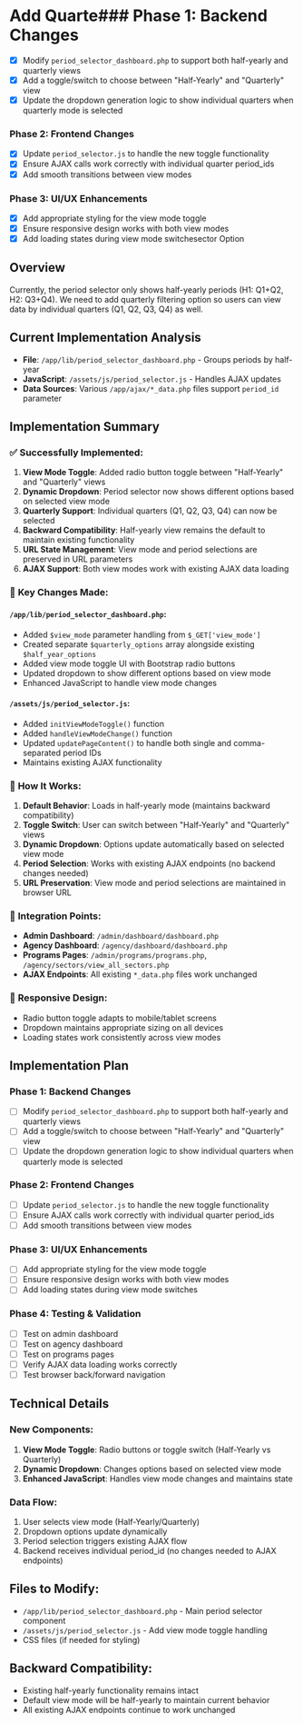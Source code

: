 # Add Quarte### Phase 1: Backend Changes
- [x] Modify `period_selector_dashboard.php` to support both half-yearly and quarterly views
- [x] Add a toggle/switch to choose between "Half-Yearly" and "Quarterly" view
- [x] Update the dropdown generation logic to show individual quarters when quarterly mode is selected

### Phase 2: Frontend Changes  
- [x] Update `period_selector.js` to handle the new toggle functionality
- [x] Ensure AJAX calls work correctly with individual quarter period_ids
- [x] Add smooth transitions between view modes

### Phase 3: UI/UX Enhancements
- [x] Add appropriate styling for the view mode toggle
- [x] Ensure responsive design works with both view modes
- [x] Add loading states during view mode switchesector Option

## Overview
Currently, the period selector only shows half-yearly periods (H1: Q1+Q2, H2: Q3+Q4). We need to add quarterly filtering option so users can view data by individual quarters (Q1, Q2, Q3, Q4) as well.

## Current Implementation Analysis
- **File**: `/app/lib/period_selector_dashboard.php` - Groups periods by half-year
- **JavaScript**: `/assets/js/period_selector.js` - Handles AJAX updates
- **Data Sources**: Various `/app/ajax/*_data.php` files support `period_id` parameter

## Implementation Summary

### ✅ **Successfully Implemented:**

1. **View Mode Toggle**: Added radio button toggle between "Half-Yearly" and "Quarterly" views
2. **Dynamic Dropdown**: Period selector now shows different options based on selected view mode
3. **Quarterly Support**: Individual quarters (Q1, Q2, Q3, Q4) can now be selected
4. **Backward Compatibility**: Half-yearly view remains the default to maintain existing functionality
5. **URL State Management**: View mode and period selections are preserved in URL parameters
6. **AJAX Support**: Both view modes work with existing AJAX data loading

### 🔧 **Key Changes Made:**

#### `/app/lib/period_selector_dashboard.php`:
- Added `$view_mode` parameter handling from `$_GET['view_mode']`
- Created separate `$quarterly_options` array alongside existing `$half_year_options`
- Added view mode toggle UI with Bootstrap radio buttons
- Updated dropdown to show different options based on view mode
- Enhanced JavaScript to handle view mode changes

#### `/assets/js/period_selector.js`:
- Added `initViewModeToggle()` function
- Added `handleViewModeChange()` function
- Updated `updatePageContent()` to handle both single and comma-separated period IDs
- Maintains existing AJAX functionality

### 🎯 **How It Works:**

1. **Default Behavior**: Loads in half-yearly mode (maintains backward compatibility)
2. **Toggle Switch**: User can switch between "Half-Yearly" and "Quarterly" views
3. **Dynamic Dropdown**: Options update automatically based on selected view mode
4. **Period Selection**: Works with existing AJAX endpoints (no backend changes needed)
5. **URL Preservation**: View mode and period selections are maintained in browser URL

### 🔗 **Integration Points:**

- **Admin Dashboard**: `/admin/dashboard/dashboard.php`
- **Agency Dashboard**: `/agency/dashboard/dashboard.php` 
- **Programs Pages**: `/admin/programs/programs.php`, `/agency/sectors/view_all_sectors.php`
- **AJAX Endpoints**: All existing `*_data.php` files work unchanged

### 📱 **Responsive Design:**

- Radio button toggle adapts to mobile/tablet screens
- Dropdown maintains appropriate sizing on all devices
- Loading states work consistently across view modes

## Implementation Plan

### Phase 1: Backend Changes
- [ ] Modify `period_selector_dashboard.php` to support both half-yearly and quarterly views
- [ ] Add a toggle/switch to choose between "Half-Yearly" and "Quarterly" view
- [ ] Update the dropdown generation logic to show individual quarters when quarterly mode is selected

### Phase 2: Frontend Changes  
- [ ] Update `period_selector.js` to handle the new toggle functionality
- [ ] Ensure AJAX calls work correctly with individual quarter period_ids
- [ ] Add smooth transitions between view modes

### Phase 3: UI/UX Enhancements
- [ ] Add appropriate styling for the view mode toggle
- [ ] Ensure responsive design works with both view modes
- [ ] Add loading states during view mode switches

### Phase 4: Testing & Validation
- [ ] Test on admin dashboard
- [ ] Test on agency dashboard  
- [ ] Test on programs pages
- [ ] Verify AJAX data loading works correctly
- [ ] Test browser back/forward navigation

## Technical Details

### New Components:
1. **View Mode Toggle**: Radio buttons or toggle switch (Half-Yearly vs Quarterly)
2. **Dynamic Dropdown**: Changes options based on selected view mode
3. **Enhanced JavaScript**: Handles view mode changes and maintains state

### Data Flow:
1. User selects view mode (Half-Yearly/Quarterly)
2. Dropdown options update dynamically
3. Period selection triggers existing AJAX flow
4. Backend receives individual period_id (no changes needed to AJAX endpoints)

## Files to Modify:
- `/app/lib/period_selector_dashboard.php` - Main period selector component
- `/assets/js/period_selector.js` - Add view mode toggle handling
- CSS files (if needed for styling)

## Backward Compatibility:
- Existing half-yearly functionality remains intact
- Default view mode will be half-yearly to maintain current behavior
- All existing AJAX endpoints continue to work unchanged
